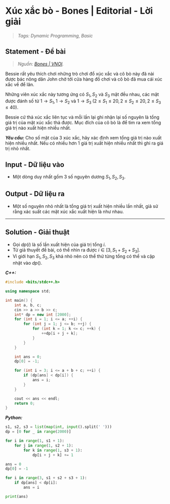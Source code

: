 
# Xúc xắc bò - Bones | Editorial - Lời giải

> *Tags: Dynamic Programming, Basic*

## Statement - Đề bài

> *Nguồn: [Bones | VNOI](https://oj.vnoi.info/problem/bones).*

Bessie rất yêu thích chơi những trò chơi đổ xúc xắc và cô bò này đã nài được bác nông dân John chở tới cửa hàng đồ chơi và cô bò đã mua  cái xúc xắc về để lăn.

Những viên xúc xắc này tương ứng có $S_1, S_2$ và $S_3$ mặt đều nhau, các mặt được đánh số từ $1 \rightarrow S_1, 1 \rightarrow S_2$ và $1 \rightarrow S_3 \; (2 \le S_1 \le 20, 2 \le S_2 \le 20, 2 \le S_3 \le 40)$.

Bessie cứ thả xúc xắc liên tục và mỗi lần lại ghi nhận lại  số nguyên là tổng giá trị của  mặt xúc xắc thả được. Mục đích của cô bò là để tìm ra xem tổng giá trị nào xuất hiện nhiều nhất.

***Yêu cầu:*** Cho số mặt của $3$ xúc xắc, hãy xác định xem tổng giá trị nào xuất hiện nhiều nhất. Nếu có nhiều hơn $1$ giá trị xuất hiện nhiều nhất thì ghi ra giá trị nhỏ nhất.

## Input - Dữ liệu vào

- Một dòng duy nhất gồm $3$ số nguyên dương $S_1, S_2, S_3$.

## Output - Dữ liệu ra

- Một số nguyên nhỏ nhất là tổng giá trị xuất hiện nhiều lần nhất, giả sử rằng xác suất các mặt xúc xắc xuất hiện là như nhau.

---

## Solution - Giải thuật

- Gọi $dp(i)$ là số lần xuất hiện của giá trị tổng $i$.
- Từ giả thuyết đề bài, có thể nhìn ra được $i \in [3, S_1 + S_2 + S_3]$.
- Vì giới hạn $S_1, S_2, S_3$ khá nhỏ nên có thể thử từng tổng có thể và cập nhật vào $dp()$.

***C++:***

```cpp
#include <bits/stdc++.h>

using namespace std;

int main() {
    int a, b, c;
    cin >> a >> b >> c;
    int* dp = new int [2000];
    for (int i = 1; i <= a; ++i) {
        for (int j = 1; j <= b; ++j) {
            for (int k = 1; k <= c; ++k) {
                ++dp[i + j + k];
            }
        }
    }

    int ans = 0;
    dp[0] = -1;

    for (int i = 3; i <= a + b + c; ++i) {
        if (dp[ans] < dp[i]) {
            ans = i;
        }
    }

    cout << ans << endl;
    return 0;
}
```

***Python:***

```py
s1, s2, s3 = list(map(int, input().split(' ')))
dp = [0 for _ in range(2000)]

for i in range(1, s1 + 1):
    for j in range(1, s2 + 1):
        for k in range(1, s3 + 1):
            dp[i + j + k] += 1

ans = 0
dp[0] = -1

for i in range(3, s1 + s2 + s3 + 1):
    if dp[ans] < dp[i]:
        ans = i

print(ans)
```